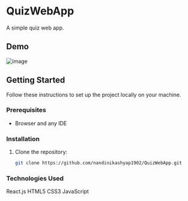 # QuizWebApp

A simple quiz web app.

## Demo

![image](https://github.com/nandinikashyap1902/QuizWebApp/assets/110680375/823e0d00-7720-445d-8f70-b82faa687cab)

## Getting Started

Follow these instructions to set up the project locally on your machine.

### Prerequisites

- Browser and any IDE

### Installation

1. Clone the repository:

   ```bash
   git clone https://github.com/nandinikashyap1902/QuizWebApp.git

###  Technologies Used
React.js
HTML5
CSS3
JavaScript
